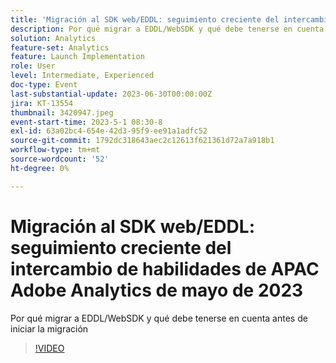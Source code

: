 ```yaml
---
title: 'Migración al SDK web/EDDL: seguimiento creciente del intercambio de habilidades de APAC Adobe Analytics de mayo de 2023'
description: Por qué migrar a EDDL/WebSDK y qué debe tenerse en cuenta antes de iniciar la migración
solution: Analytics
feature-set: Analytics
feature: Launch Implementation
role: User
level: Intermediate, Experienced
doc-type: Event
last-substantial-update: 2023-06-30T00:00:00Z
jira: KT-13554
thumbnail: 3420947.jpeg
event-start-time: 2023-5-1 08:30-8
exl-id: 63a02bc4-654e-42d3-95f9-ee91a1adfc52
source-git-commit: 1792dc318643aec2c12613f621361d72a7a918b1
workflow-type: tm+mt
source-wordcount: '52'
ht-degree: 0%

---
```


# Migración al SDK web/EDDL: seguimiento creciente del intercambio de habilidades de APAC Adobe Analytics de mayo de 2023

Por qué migrar a EDDL/WebSDK y qué debe tenerse en cuenta antes de iniciar la migración

>[!VIDEO](https://video.tv.adobe.com/v/3420947/?learn=on)
